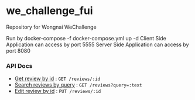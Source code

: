 # we_challenge_fui
Repository for Wongnai WeChallenge

Run by docker-compose -f docker-compose.yml up -d
Client Side Application can access by port 5555
Server Side Application can access by port 8080

### API Docs

* [Get review by id](apidocs/get_specific.md) : `GET /reviews/:id`
* [Search reviews by query](apidocs/search_reviews.md) : `GET /reviews?query=:text`
* [Edit review by id](apidocs/editting_review.md) : `PUT /reviews/:id`

